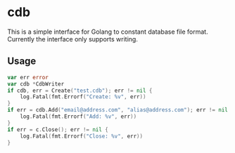 cdb
===

This is a simple interface for Golang to constant database file format.  
Currently the interface only supports writing.

Usage
---

```go
var err error
var cdb *CdbWriter
if cdb, err = Create("test.cdb"); err != nil {
	log.Fatal(fmt.Errorf("Create: %v", err))
}
if err = cdb.Add("email@address.com", "alias@address.com"); err != nil {
	log.Fatal(fmt.Errorf("Add: %v", err))
}
if err = c.Close(); err != nil {
	log.Fatal(fmt.Errorf("Close: %v", err))
}
```
